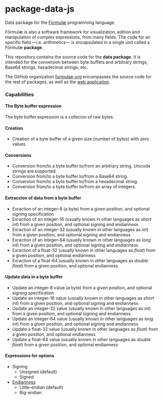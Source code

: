 # package-data-js

Data package for the [Fōrmulæ](https://formulae.org) programming language.

Fōrmulæ is also a software framework for visualization, edition and manipulation of complex expressions, from many fields. The code for an specific field —i.e. arithmetics— is encapsulated in a single unit called a Fōrmulæ **package**.

This repository contains the source code for the **data package**. It is intended for the conversion between byte buffers and arbitrary strings, Base64 strings, hexadecimal strings, etc.

The GitHub organization [formulae-org](https://github.com/formulae-org) encompasses the source code for the rest of packages, as well as the [web application](https://github.com/formulae-org/formulae-js).

<!--
Take a look at this [tutorial](https://formulae.org/?script=tutorials/Complex) to know the capabilities of the Fōrmulæ arithmetic package.
-->

### Capabilities ###

#### The **Byte buffer** expression

The byte buffer expression is a collecion of raw bytes.

#### Creation ####

* Creation of a byte buffer of a given size (number of bytes) with zero values.

#### Conversions ####

* Conversion from/to a byte buffer to/from an arbitrary string. Unicode strings are supported.
* Conversion from/to a byte buffer to/from a Base64 string.
* Conversion from/to a byte buffer to/from a hexadecimal string.
* Conversion from/to a byte buffer to/from an array of integers.

#### Extraccion of data from a byte buffer ####

* Exraction of an integer-8 (a byte) from a given position, and optional signing specification
* Exraction of an integer-16 (usually known in other languages as *short int*) from a given position, and optional signing and endianness
* Exraction of an integer-32 (usually known in other languages as *int*) from a given position, and optional signing and endianness
* Exraction of an integer-64 (usually known in other languages as *long int*) from a given position, and optional signing and endianness
* Exraction of a float-32 (usually known in other languages as *float*) from a given position, and optional endianness
* Exraction of a float-64 (usually known in other languages as *double float*) from a given position, and optional endianness

#### Update data in a byte buffer ####

* Update an integer-8 value (a byte) from a given position, and optional signing specification
* Update an integer-16 value (usually known in other languages as *short int*) from a given position, and optional signing and endianness
* Update an integer-32 value (usually known in other languages as *int*) from a given position, and optional signing and endianness
* Update an integer-64 value (usually known in other languages as *long int*) from a given position, and optional signing and endianness
* Update a float-32 value (usually known in other languages as *float*) from a given position, and optional endianness
* Update a float-64 value (usually known in other languages as *double float*) from a given position, and optional endianness

#### Expressions for options ####

* Signing
    * Unsigned (default)
    * Signed
* [Endianness](https://en.wikipedia.org/wiki/Endianness)
    * Little-endian (default)
    * Big-endian

